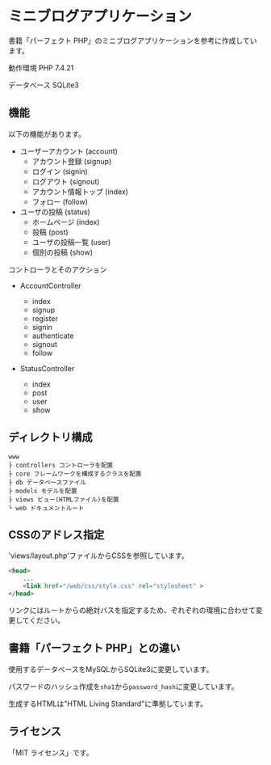 # ミニブログアプリケーション

書籍「パーフェクト PHP」のミニブログアプリケーションを参考に作成しています。

動作環境
PHP 7.4.21

データベース
SQLite3


## 機能

以下の機能があります。

* ユーザーアカウント (account)
  - アカウント登録 (signup)
  - ログイン (signin)
  - ログアウト (signout)
  - アカウント情報トップ (index)
  - フォロー (follow)
* ユーザの投稿 (status)
  - ホームページ (index)
  - 投稿 (post)
  - ユーザの投稿一覧 (user)
  - 個別の投稿 (show)

コントローラとそのアクション
* AccountController
  - index
  - signup
  - register
  - signin
  - authenticate
  - signout
  - follow

* StatusController
  - index
  - post
  - user
  - show


## ディレクトリ構成

```
www
├ controllers コントローラを配置
├ core フレームワークを構成するクラスを配置
├ db データベースファイル
├ models モデルを配置
├ views ビュー(HTMLファイル)を配置
└ web ドキュメントルート
```

## CSSのアドレス指定

'views/layout.php'ファイルからCSSを参照しています。

```html
<head>
    ...
    <link href="/web/css/style.css" rel="stylesheet" >
</head>
```

リンクにはルートからの絶対バスを指定するため、ぞれぞれの環境に合わせて変更してください。


## 書籍「パーフェクト PHP」との違い

使用するデータベースをMySQLからSQLite3に変更しています。

パスワードのハッシュ作成を`sha1`から`password_hash`に変更しています。

生成するHTMLは"HTML Living Standard"に準拠しています。

## ライセンス

「MIT ライセンス」です。

